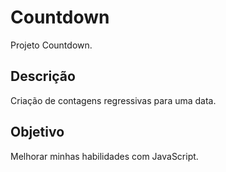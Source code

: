# Countdown
Projeto Countdown.

## Descrição
Criação de contagens regressivas para uma data.

## Objetivo
Melhorar minhas habilidades com JavaScript.
